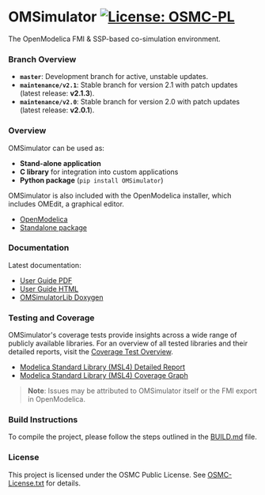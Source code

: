 # OMSimulator [![License: OSMC-PL](https://img.shields.io/badge/license-OSMC--PL-lightgrey.svg)](OSMC-License.txt)

The OpenModelica FMI & SSP-based co-simulation environment.

### Branch Overview

- **`master`**: Development branch for active, unstable updates.
- **`maintenance/v2.1`**: Stable branch for version 2.1 with patch updates (latest release: **v2.1.3**).
- **`maintenance/v2.0`**: Stable branch for version 2.0 with patch updates (latest release: **v2.0.1**).

### Overview

OMSimulator can be used as:

- **Stand-alone application**
- **C library** for integration into custom applications
- **Python package** (`pip install OMSimulator`)

OMSimulator is also included with the OpenModelica installer, which includes OMEdit, a graphical editor.

* [OpenModelica](https://openmodelica.org/)
* [Standalone package](https://build.openmodelica.org/omsimulator/)

### Documentation

Latest documentation:

- [User Guide PDF](https://openmodelica.org/doc/OMSimulator/master/OMSimulator/UsersGuide/pdf/OMSimulator.pdf)
- [User Guide HTML](https://openmodelica.org/doc/OMSimulator/master/OMSimulator/UsersGuide/html/)
- [OMSimulatorLib Doxygen](https://openmodelica.org/doc/OMSimulator/master/OMSimulator/doxygen/html/index.html)

### Testing and Coverage

OMSimulator's coverage tests provide insights across a wide range of publicly available libraries. For an overview of all tested libraries and their detailed reports, visit the [Coverage Test Overview](https://libraries.openmodelica.org/branches/master-fmi/).

- [Modelica Standard Library (MSL4) Detailed Report](https://libraries.openmodelica.org/branches/master-fmi/Modelica_4.0.0/Modelica_4.0.0.html)
- [Modelica Standard Library (MSL4) Coverage Graph](https://libraries.openmodelica.org/branches/history/master-fmi/Modelica_4.0.0-recent.svg)

> **Note**: Issues may be attributed to OMSimulator itself or the FMI export in OpenModelica.

### Build Instructions

To compile the project, please follow the steps outlined in the [BUILD.md](BUILD.md) file.

### License

This project is licensed under the OSMC Public License. See [OSMC-License.txt](OSMC-License.txt) for details.
